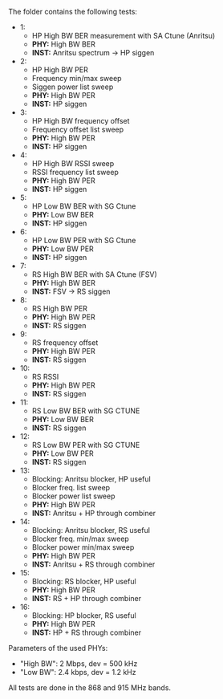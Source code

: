 The folder contains the following tests:
- 1: 
  - HP High BW BER measurement with SA Ctune (Anritsu)
  - **PHY:** High BW BER
  - **INST:** Anritsu spectrum -> HP siggen
- 2:
  - HP High BW PER
  - Frequency min/max sweep
  - Siggen power list sweep
  - **PHY:** High BW PER
  - **INST:** HP siggen
- 3:
  - HP High BW frequency offset
  - Frequency offset list sweep
  - **PHY:** High BW PER
  - **INST:** HP siggen
- 4: 
  - HP High BW RSSI sweep
  - RSSI frequency list sweep
  - **PHY:** High BW PER
  - **INST:** HP siggen
- 5:
  - HP Low BW BER with SG Ctune
  - **PHY:** Low BW BER
  - **INST:** HP siggen
- 6: 
  - HP Low BW PER with SG Ctune
  - **PHY:** Low BW PER 
  - **INST:** HP siggen
- 7:
  - RS High BW BER with SA Ctune (FSV)
  - **PHY:** High BW BER
  - **INST:** FSV -> RS siggen
- 8:
  - RS High BW PER 
  - **PHY:** High BW PER
  - **INST:** RS siggen
- 9:
  - RS frequency offset
  - **PHY:** High BW PER
  - **INST:** RS siggen
- 10:
  - RS RSSI
  - **PHY:** High BW PER 
  - **INST:** RS siggen
- 11:
  - RS Low BW BER with SG CTUNE
  - **PHY:** Low BW BER
  - **INST:** RS siggen
- 12:
  - RS Low BW PER with SG CTUNE
  - **PHY:** Low BW PER
  - **INST:** RS siggen
- 13:
  - Blocking: Anritsu blocker, HP useful
  - Blocker freq. list sweep
  - Blocker power list sweep
  - **PHY:** High BW PER
  - **INST:** Anritsu + HP through combiner
- 14:
  - Blocking: Anritsu blocker, RS useful
  - Blocker freq. min/max sweep
  - Blocker power min/max sweep
  - **PHY:** High BW PER
  - **INST:** Anritsu + RS through combiner
- 15:
  - Blocking: RS blocker, HP useful
  - **PHY:** High BW PER
  - **INST:** RS + HP through combiner
- 16: 
  - Blocking: HP blocker, RS useful
  - **PHY:** High BW PER 
  - **INST:** HP + RS through combiner

Parameters of the used PHYs:
- "High BW": 2 Mbps, dev = 500 kHz
- "Low BW": 2.4 kbps, dev = 1.2 kHz

All tests are done in the 868 and 915 MHz bands.